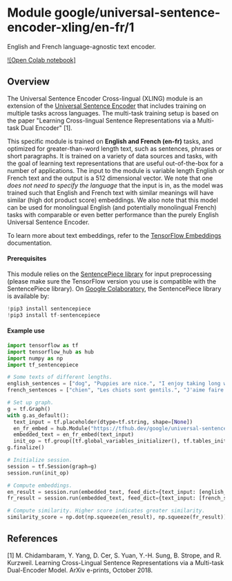 # Module google/universal-sentence-encoder-xling/en-fr/1

English and French language-agnostic text encoder.

<!-- module-type: text-embedding -->
<!-- task: text-embedding -->
<!-- asset-path: legacy -->
<!-- network-architecture: transformer -->
<!-- fine-tunable: true -->
<!-- format: hub -->


[![Open Colab notebook]](https://colab.research.google.com/github/tensorflow/hub/blob/3880b82596d2cf5401095b6ada51cb2d543c2050/examples/colab/cross_lingual_similarity_with_tf_hub_multilingual_universal_encoder.ipynb)

## Overview

The Universal Sentence Encoder Cross-lingual (XLING) module is an extension of
the
[Universal Sentence Encoder](https://tfhub.dev/google/universal-sentence-encoder/2)
that includes training on multiple tasks across languages. The multi-task
training setup is based on the paper "Learning Cross-lingual Sentence
Representations via a Multi-task Dual Encoder" [1].

This specific module is trained on **English and French (en-fr)** tasks, and
optimized for greater-than-word length text, such as sentences, phrases or short
paragraphs. It is trained on a variety of data sources and tasks, with the goal
of learning text representations that are useful out-of-the-box for a number of
applications. The input to the module is variable length English or French text
and the output is a 512 dimensional vector. We note that one _does not need to
specify the language_ that the input is in, as the model was trained such that
English and French text with similar meanings will have similar (high dot
product score) embeddings. We also note that this model can be used for
monolingual English (and potentially monolingual French) tasks with comparable
or even better performance than the purely English Universal Sentence Encoder.

To learn more about text embeddings, refer to the
[TensorFlow Embeddings](https://www.tensorflow.org/tutorials/text/word_embeddings)
documentation.

#### Prerequisites

This module relies on the
[SentencePiece library](https://github.com/google/sentencepiece) for input
preprocessing (please make sure the TensorFlow version you use is compatible
with the SentencePiece library). On
[Google Colaboratory](https://colab.research.google.com/), the SentencePiece
library is available by:

```python
!pip3 install sentencepiece
!pip3 install tf-sentencepiece
```

#### Example use

```python
import tensorflow as tf
import tensorflow_hub as hub
import numpy as np
import tf_sentencepiece

# Some texts of different lengths.
english_sentences = ["dog", "Puppies are nice.", "I enjoy taking long walks along the beach with my dog."]
french_sentences = ["chien", "Les chiots sont gentils.", "J'aime faire de longues promenades sur la plage avec mon chien."]

# Set up graph.
g = tf.Graph()
with g.as_default():
  text_input = tf.placeholder(dtype=tf.string, shape=[None])
  en_fr_embed = hub.Module("https://tfhub.dev/google/universal-sentence-encoder-xling/en-fr/1")
  embedded_text = en_fr_embed(text_input)
  init_op = tf.group([tf.global_variables_initializer(), tf.tables_initializer()])
g.finalize()

# Initialize session.
session = tf.Session(graph=g)
session.run(init_op)

# Compute embeddings.
en_result = session.run(embedded_text, feed_dict={text_input: [english_sentences[0]]})
fr_result = session.run(embedded_text, feed_dict={text_input: [french_sentences[0]]})

# Compute similarity. Higher score indicates greater similarity.
similarity_score = np.dot(np.squeeze(en_result), np.squeeze(fr_result))
```

## References

[1] M. Chidambaram, Y. Yang, D. Cer, S. Yuan, Y.-H. Sung, B. Strope, and R.
Kurzweil. Learning Cross-Lingual Sentence Representations via a Multi-task
Dual-Encoder Model. ArXiv e-prints, October 2018.
